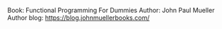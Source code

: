 Book: Functional Programming For Dummies
Author: John Paul Mueller 
Author blog: https://blog.johnmuellerbooks.com/

